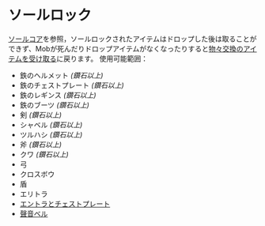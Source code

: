 # ソールロック
[ソールコア](../item/soul_core.md)を参照，ソールロックされたアイテムはドロップした後は取ることができず、Mobが死んだりドロップアイテムがなくなったりすると[物々交換のアイテムを受け取る](../item/barter_menu.md#アイテムを受け取る)に戻ります。
使用可能範囲：
- 鉄のヘルメット _(鑽石以上)_
- 鉄のチェストプレート _(鑽石以上)_
- 鉄のレギンス _(鑽石以上)_
- 鉄のブーツ _(鑽石以上)_
- 剣 _(鑽石以上)_
- シャベル _(鑽石以上)_
- ツルハシ _(鑽石以上)_
- 斧 _(鑽石以上)_
- クワ _(鑽石以上)_
- 弓
- クロスボウ
- 盾
- エリトラ
- [エントラとチェストプレート](../item/elytra_of_chestplate.md)
- [聲音ベル](../item/sound_bell.md)